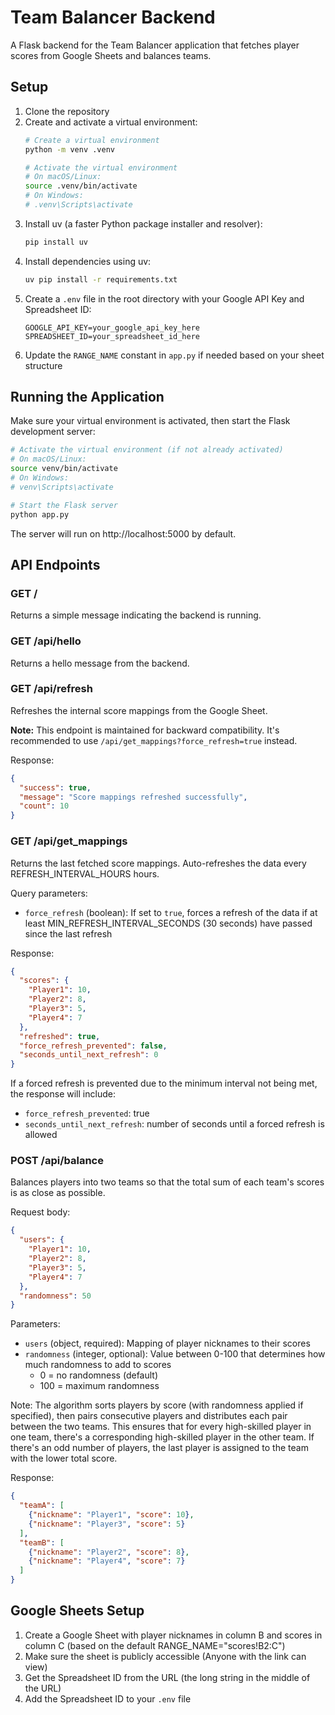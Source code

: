 # Team Balancer Backend

A Flask backend for the Team Balancer application that fetches player scores from Google Sheets and balances teams.

## Setup

1. Clone the repository
2. Create and activate a virtual environment:
   ```bash
   # Create a virtual environment
   python -m venv .venv

   # Activate the virtual environment
   # On macOS/Linux:
   source .venv/bin/activate
   # On Windows:
   # .venv\Scripts\activate
   ```
3. Install uv (a faster Python package installer and resolver):
   ```bash
   pip install uv
   ```
4. Install dependencies using uv:
   ```bash
   uv pip install -r requirements.txt
   ```
5. Create a `.env` file in the root directory with your Google API Key and Spreadsheet ID:
   ```
   GOOGLE_API_KEY=your_google_api_key_here
   SPREADSHEET_ID=your_spreadsheet_id_here
   ```
6. Update the `RANGE_NAME` constant in `app.py` if needed based on your sheet structure

## Running the Application

Make sure your virtual environment is activated, then start the Flask development server:
```bash
# Activate the virtual environment (if not already activated)
# On macOS/Linux:
source venv/bin/activate
# On Windows:
# venv\Scripts\activate

# Start the Flask server
python app.py
```

The server will run on http://localhost:5000 by default.

## API Endpoints

### GET /
Returns a simple message indicating the backend is running.

### GET /api/hello
Returns a hello message from the backend.

### GET /api/refresh
Refreshes the internal score mappings from the Google Sheet.

**Note:** This endpoint is maintained for backward compatibility. It's recommended to use `/api/get_mappings?force_refresh=true` instead.

Response:
```json
{
  "success": true,
  "message": "Score mappings refreshed successfully",
  "count": 10
}
```

### GET /api/get_mappings
Returns the last fetched score mappings. Auto-refreshes the data every REFRESH_INTERVAL_HOURS hours.

Query parameters:
- `force_refresh` (boolean): If set to `true`, forces a refresh of the data if at least MIN_REFRESH_INTERVAL_SECONDS (30 seconds) have passed since the last refresh

Response:
```json
{
  "scores": {
    "Player1": 10,
    "Player2": 8,
    "Player3": 5,
    "Player4": 7
  },
  "refreshed": true,
  "force_refresh_prevented": false,
  "seconds_until_next_refresh": 0
}
```

If a forced refresh is prevented due to the minimum interval not being met, the response will include:
- `force_refresh_prevented`: true
- `seconds_until_next_refresh`: number of seconds until a forced refresh is allowed

### POST /api/balance
Balances players into two teams so that the total sum of each team's scores is as close as possible.

Request body:
```json
{
  "users": {
    "Player1": 10,
    "Player2": 8,
    "Player3": 5,
    "Player4": 7
  },
  "randomness": 50
}
```

Parameters:
- `users` (object, required): Mapping of player nicknames to their scores
- `randomness` (integer, optional): Value between 0-100 that determines how much randomness to add to scores
  - 0 = no randomness (default)
  - 100 = maximum randomness

Note: The algorithm sorts players by score (with randomness applied if specified), then pairs consecutive players and distributes each pair between the two teams. This ensures that for every high-skilled player in one team, there's a corresponding high-skilled player in the other team. If there's an odd number of players, the last player is assigned to the team with the lower total score.

Response:
```json
{
  "teamA": [
    {"nickname": "Player1", "score": 10},
    {"nickname": "Player3", "score": 5}
  ],
  "teamB": [
    {"nickname": "Player2", "score": 8},
    {"nickname": "Player4", "score": 7}
  ]
}
```

## Google Sheets Setup

1. Create a Google Sheet with player nicknames in column B and scores in column C (based on the default RANGE_NAME="scores!B2:C")
2. Make sure the sheet is publicly accessible (Anyone with the link can view)
3. Get the Spreadsheet ID from the URL (the long string in the middle of the URL)
4. Add the Spreadsheet ID to your `.env` file
